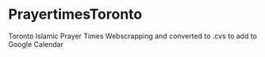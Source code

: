 # PrayertimesToronto
Toronto Islamic Prayer Times Webscrapping and converted to .cvs to add to Google Calendar

